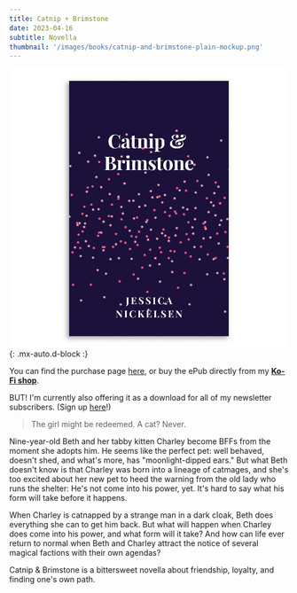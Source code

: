 ```yaml
---
title: Catnip + Brimstone
date: 2023-04-16
subtitle: Novella
thumbnail: '/images/books/catnip-and-brimstone-plain-mockup.png'
---
```


![Catnip & Brimstone cover](/images/books/catnip-and-brimstone-plain-mockup.png){: .mx-auto.d-block :}

You can find the purchase page [here](https://www.amazon.com/dp/B0C2LQSJ7L), or buy the ePub directly from my **[Ko-Fi shop](https://ko-fi.com/s/2405b239a2)**.

BUT! I'm currently also offering it as a download for all of my newsletter subscribers. (Sign up [here](https://jessicanickelsen.ck.page/)!)

>The girl might be redeemed. A cat? Never.

Nine-year-old Beth and her tabby kitten Charley become BFFs from the moment she adopts him. He seems like the perfect pet: well behaved, doesn't shed, and what's more, has "moonlight-dipped ears." But what Beth doesn't know is that Charley was born into a lineage of catmages, and she's too excited about her new pet to heed the warning from the old lady who runs the shelter: He's not come into his power, yet. It's hard to say what his form will take before it happens.

When Charley is catnapped by a strange man in a dark cloak, Beth does everything she can to get him back. But what will happen when Charley does come into his power, and what form will it take? And how can life ever return to normal when Beth and Charley attract the notice of several magical factions with their own agendas?

Catnip & Brimstone is a bittersweet novella about friendship, loyalty, and finding one's own path.
